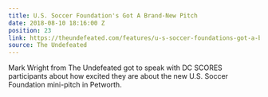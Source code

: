 ```yaml
---
title: U.S. Soccer Foundation's Got A Brand-New Pitch
date: 2018-08-10 18:16:00 Z
position: 23
link: https://theundefeated.com/features/u-s-soccer-foundations-got-a-brand-new-pitch/
source: The Undefeated
---
```


Mark Wright from The Undefeated got to speak with DC SCORES participants about how excited they are about the new U.S. Soccer Foundation mini-pitch in Petworth.